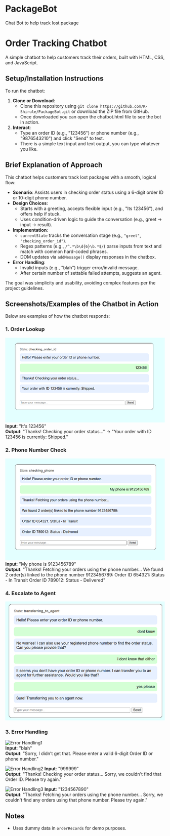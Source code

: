 # PackageBot
Chat Bot to help track lost package

# Order Tracking Chatbot

A simple chatbot to help customers track their orders, built with HTML, CSS, and JavaScript.

## Setup/Installation Instructions
To run the chatbot:
1. **Clone or Download**: 
   - Clone this repository using `git clone https://github.com/K-Shirule/PackageBot.git` or download the ZIP file from GitHub.
   - Once downloaded you can open the chatbot.html file to see the bot in action.
3. **Interact**:
   - Type an order ID (e.g., "123456") or phone number (e.g., "9876543210") and click "Send" to test.
   - There is a simple text input and text output, you can type whatever you like.

## Brief Explanation of Approach
This chatbot helps customers track lost packages with a smooth, logical flow:
- **Scenario**: Assists users in checking order status using a 6-digit order ID or 10-digit phone number.
- **Design Choices**: 
  - Starts with a greeting, accepts flexible input (e.g., "Its 123456"), and offers help if stuck.
  - Uses condition-driven logic to guide the conversation (e.g., greet → input → result).
- **Implementation**: 
  - `currentState` tracks the conversation stage (e.g., `"greet"`, `"checking_order_id"`).
  - Regex patterns (e.g., `/^.*\b\d{6}\b.*$/`) parse inputs from text and match with common hard-coded phrases.
  - DOM updates via `addMessage()` display responses in the chatbox.
- **Error Handling**: 
  - Invalid inputs (e.g., "blah") trigger error/invalid message.
  - After certain number of settable failed attempts, suggests an agent.

The goal was simplicity and usability, avoiding complex features per the project guidelines.

## Screenshots/Examples of the Chatbot in Action
Below are examples of how the chatbot responds:

### 1. Order Lookup
![Order Lookup](screenshots/valid-order-search.png)  
**Input**: "It's 123456"  
**Output**: "Thanks! Checking your order status..." → "Your order with ID 123456 is currently: Shipped."

### 2. Phone Number Check
![Phone Check](screenshots/valid-phone-search.png)  
**Input**: "My phone is 9123456789"  
**Output**: "Thanks! Fetching your orders using the phone number...
We found 2 order(s) linked to the phone number 9123456789:
Order ID 654321: Status - In Transit
Order ID 789012: Status - Delivered"

### 4. Escalate to Agent
![Agent Testing](screenshots/agent-testing.png)  

### 3. Error Handling
![Error Handling1](screenshots/error1.png)  
**Input**: "blah"  
**Output**: "Sorry, I didn’t get that. Please enter a valid 6-digit Order ID or phone number."

![Error Handling2](screenshots/error2.png) 
**Input**: "999999"  
**Output**: "Thanks! Checking your order status...
Sorry, we couldn't find that Order ID. Please try again."

![Error Handling3](screenshots/error3.png) 
**Input**: "1234567890"  
**Output**: "Thanks! Fetching your orders using the phone number...
Sorry, we couldn't find any orders using that phone number. Please try again."

## Notes
- Uses dummy data in `orderRecords` for demo purposes.
